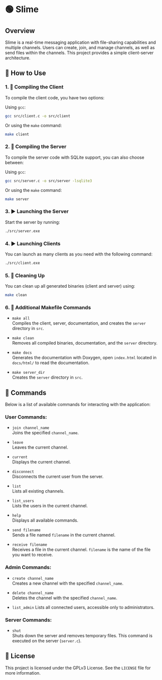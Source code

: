 
# 🟢 Slime

## Overview

Slime is a real-time messaging application with file-sharing capabilities and multiple channels. Users can create, join, and manage channels, as well as send files within the channels. This project provides a simple client-server architecture.

## 🚀 How to Use

### 1. 🔨 Compiling the Client

To compile the client code, you have two options:

Using `gcc`:
```bash
gcc src/client.c -o src/client
```

Or using the `make` command:
```bash
make client
```

### 2. 🔨 Compiling the Server

To compile the server code with SQLite support, you can also choose between:

Using `gcc`:
```bash
gcc src/server.c -o src/server -lsqlite3
```

Or using the `make` command:
```bash
make server
```

### 3. ▶️ Launching the Server

Start the server by running:
```bash
./src/server.exe
```

### 4. ▶️ Launching Clients

You can launch as many clients as you need with the following command:
```bash
./src/client.exe
```

### 5. 🧹 Cleaning Up

You can clean up all generated binaries (client and server) using:
```bash
make clean
```

### 6. 🔄 Additional Makefile Commands

- `make all`  
  Compiles the client, server, documentation, and creates the `server` directory in `src`.

- `make clean`  
  Removes all compiled binaries, documentation, and the `server` directory.

- `make docs`  
  Generates the documentation with Doxygen, open `index.html` located in `docs/html/` to read the documentation.

- `make server_dir`  
  Creates the `server` directory in `src`.

## 📝 Commands

Below is a list of available commands for interacting with the application:

### User Commands:

- `join channel_name`  
  Joins the specified `channel_name`.

- `leave`  
  Leaves the current channel.

- `current`  
  Displays the current channel.

- `disconnect`  
  Disconnects the current user from the server.

- `list`  
  Lists all existing channels.

- `list_users`  
  Lists the users in the current channel.

- `help`  
  Displays all available commands.

- `send filename`  
  Sends a file named `filename` in the current channel.

- `receive filename`  
  Receives a file in the current channel. `filename` is the name of the file you want to receive.

### Admin Commands:

- `create channel_name`  
  Creates a new channel with the specified `channel_name`.

- `delete channel_name`  
  Deletes the channel with the specified `channel_name`.

- `list_admin`
  Lists all connected users, accessible only to administrators.

### Server Commands:

- `shut`  
  Shuts down the server and removes temporary files. This command is executed on the server (`server.c`).

## 📜 License

This project is licensed under the GPLv3 License. See the `LICENSE` file for more information.
